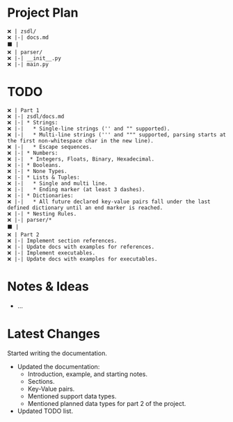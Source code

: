# Project Plan
```
❌ | zsdl/
❌ |-| docs.md
⬛ | 
❌ | parser/
❌ |-| __init__.py
❌ |-| main.py
```

# TODO
```
❌ | Part 1
❌ |-| zsdl/docs.md
❌ |-| * Strings:
❌ |-|   * Single-line strings ('' and "" supported).
❌ |-|   * Multi-line strings (''' and """ supported, parsing starts at the first non-whitespace char in the new line).
❌ |-|   * Escape sequences.
❌ |-| * Numbers: 
❌ |-|  * Integers, Floats, Binary, Hexadecimal.
❌ |-| * Booleans.
❌ |-| * None Types.
❌ |-| * Lists & Tuples:
❌ |-|   * Single and multi line.
❌ |-|   * Ending marker (at least 3 dashes).
❌ |-| * Dictionaries:
❌ |-|   * All future declared key-value pairs fall under the last defined dictionary until an end marker is reached.
❌ |-| * Nesting Rules.
❌ |-| parser/*
⬛ |
❌ | Part 2
❌ |-| Implement section references.
❌ |-| Update docs with examples for references.
❌ |-| Implement executables.
❌ |-| Update docs with examples for executables.
```

# Notes & Ideas
- ...

# Latest Changes
Started writing the documentation.

- Updated the documentation:
  - Introduction, example, and starting notes.
  - Sections.
  - Key-Value pairs.
  - Mentioned support data types.
  - Mentioned planned data types for part 2 of the project.
- Updated TODO list.
